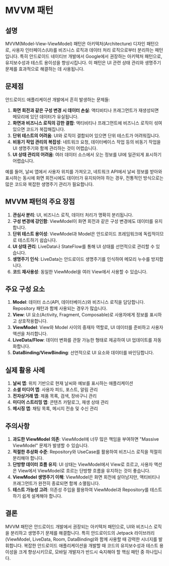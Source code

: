 # MVVM 패턴

## 설명
MVVM(Model-View-ViewModel) 패턴은 아키텍처(Architecture) 디자인 패턴으로, 사용자 인터페이스(UI)를 비즈니스 로직과 데이터 처리 로직으로부터 분리하는 패턴입니다. 
특히 안드로이드 네이티브 개발에서 Google에서 권장하는 아키텍처 패턴으로, 유지보수성과 테스트 용이성을 향상시킵니다. 
이 패턴은 UI 관련 상태 관리와 생명주기 문제를 효과적으로 해결하는 데 사용됩니다.

## 문제점
안드로이드 애플리케이션 개발에서 흔히 발생하는 문제들:

1. **화면 회전과 같은 구성 변경 시 데이터 손실**: 액티비티나 프래그먼트가 재생성되면 메모리에 있던 데이터가 유실됩니다.
2. **화면과 비즈니스 로직의 강한 결합**: 액티비티나 프래그먼트에 비즈니스 로직이 섞여 있으면 코드가 복잡해집니다.
3. **단위 테스트의 어려움**: UI와 로직이 결합되어 있으면 단위 테스트가 어려워집니다.
4. **비동기 작업 관리의 복잡성**: 네트워크 요청, 데이터베이스 작업 등의 비동기 작업을 UI 생명주기와 함께 관리하는 것이 어렵습니다.
5. **UI 상태 관리의 어려움**: 여러 데이터 소스에서 오는 정보를 UI에 일관되게 표시하기 어렵습니다.

예를 들어, 날씨 앱에서 사용자 위치를 가져오고, 네트워크 API에서 날씨 정보를 받아와 표시하는 동시에 화면 회전시에도 데이터가 유지되어야 하는 경우, 전통적인 방식으로는 많은 코드와 복잡한 생명주기 관리가 필요합니다.

## MVVM 패턴의 주요 장점

1. **관심사 분리**: UI, 비즈니스 로직, 데이터 처리가 명확히 분리됩니다.
2. **구성 변경에 강인함**: ViewModel이 화면 회전과 같은 구성 변경에도 데이터를 유지합니다.
3. **단위 테스트 용이성**: ViewModel과 Model은 안드로이드 프레임워크에 독립적이므로 테스트하기 쉽습니다.
4. **UI 상태 관리**: LiveData나 StateFlow를 통해 UI 상태를 선언적으로 관리할 수 있습니다.
5. **생명주기 인식**: LiveData는 안드로이드 생명주기를 인식하여 메모리 누수를 방지합니다.
6. **코드 재사용성**: 동일한 ViewModel을 여러 View에서 사용할 수 있습니다.

## 주요 구성 요소

1. **Model**: 데이터 소스(API, 데이터베이스)와 비즈니스 로직을 담당합니다. Repository 패턴과 함께 사용되는 경우가 많습니다.
2. **View**: UI 요소(Activity, Fragment, Composable)로 사용자에게 정보를 표시하고 상호작용합니다.
3. **ViewModel**: View와 Model 사이의 중재자 역할로, UI 데이터를 준비하고 사용자 액션을 처리합니다.
4. **LiveData/Flow**: 데이터 변화를 관찰 가능한 형태로 제공하여 UI 업데이트를 자동화합니다.
5. **DataBinding/ViewBinding**: 선언적으로 UI 요소와 데이터를 바인딩합니다.

## 실제 활용 사례

1. **날씨 앱**: 위치 기반으로 현재 날씨와 예보를 표시하는 애플리케이션
2. **소셜 미디어 앱**: 사용자 피드, 포스트, 알림 관리
3. **전자상거래 앱**: 제품 목록, 검색, 장바구니 관리
4. **미디어 스트리밍 앱**: 콘텐츠 카탈로그, 재생 상태 관리
5. **메시징 앱**: 채팅 목록, 메시지 전송 및 수신 관리

## 주의사항

1. **과도한 ViewModel 의존**: ViewModel에 너무 많은 책임을 부여하면 "Massive ViewModel" 문제가 발생할 수 있습니다.
2. **적절한 추상화 수준**: Repository와 UseCase를 활용하여 비즈니스 로직을 적절히 분리해야 합니다.
3. **단방향 데이터 흐름 유지**: UI 상태는 ViewModel에서 View로 흐르고, 사용자 액션은 View에서 ViewModel로 흐르는 단방향 흐름을 유지하는 것이 좋습니다.
4. **ViewModel 생명주기 이해**: ViewModel은 화면 회전에 살아남지만, 액티비티나 프래그먼트가 완전히 종료되면 함께 소멸됩니다.
5. **테스트 가능성 고려**: 의존성 주입을 활용하여 ViewModel과 Repository를 테스트하기 쉽게 설계해야 합니다.

## 결론

MVVM 패턴은 안드로이드 개발에서 권장되는 아키텍처 패턴으로, UI와 비즈니스 로직을 분리하고 생명주기 문제를 해결합니다. 
특히 안드로이드의 Jetpack 라이브러리(ViewModel, LiveData, Room, DataBinding)와 함께 사용할 때 강력한 시너지를 발휘합니다. 
복잡한 안드로이드 애플리케이션을 개발할 때 코드의 유지보수성과 테스트 용이성을 크게 향상시키므로, 모바일 개발자가 반드시 숙지해야 할 핵심 패턴 중 하나입니다.